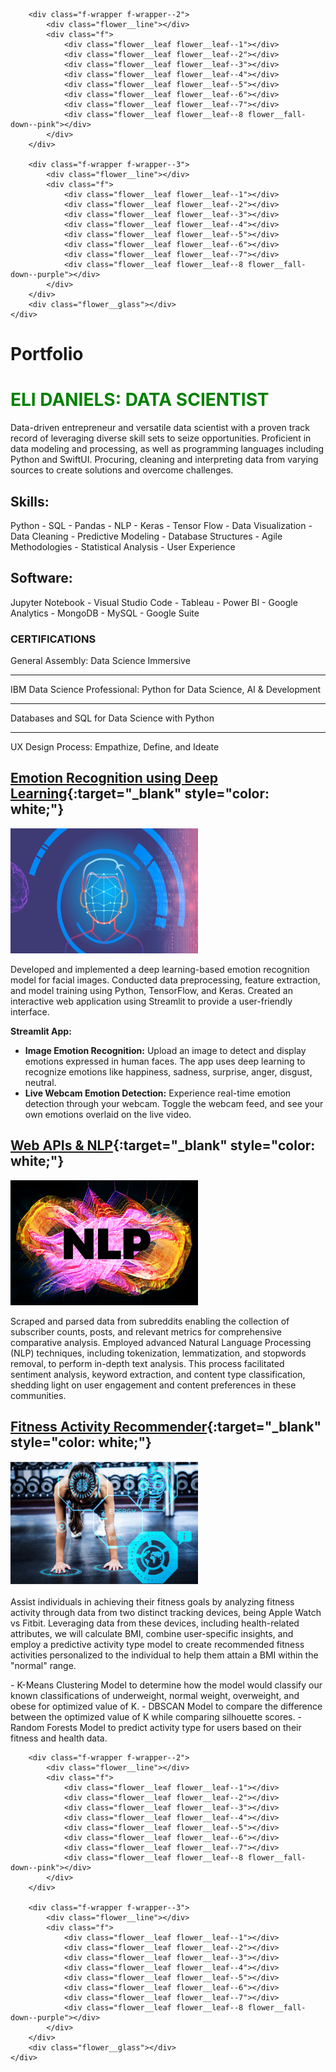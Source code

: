 <div class="flower">
        <div class="f-wrapper">
            <div class="flower__line"></div>
            <div class="f">
                <div class="flower__leaf flower__leaf--1"></div>
                <div class="flower__leaf flower__leaf--2"></div>
                <div class="flower__leaf flower__leaf--3"></div>
                <div class="flower__leaf flower__leaf--4"></div>
                <div class="flower__leaf flower__leaf--5"></div>
                <div class="flower__leaf flower__leaf--6"></div>
                <div class="flower__leaf flower__leaf--7"></div>
                <div class="flower__leaf flower__leaf--8 flower__fall-down--yellow"></div>
            </div>
        </div>

        <div class="f-wrapper f-wrapper--2">
            <div class="flower__line"></div>
            <div class="f">
                <div class="flower__leaf flower__leaf--1"></div>
                <div class="flower__leaf flower__leaf--2"></div>
                <div class="flower__leaf flower__leaf--3"></div>
                <div class="flower__leaf flower__leaf--4"></div>
                <div class="flower__leaf flower__leaf--5"></div>
                <div class="flower__leaf flower__leaf--6"></div>
                <div class="flower__leaf flower__leaf--7"></div>
                <div class="flower__leaf flower__leaf--8 flower__fall-down--pink"></div>
            </div>
        </div>

        <div class="f-wrapper f-wrapper--3">
            <div class="flower__line"></div>
            <div class="f">
                <div class="flower__leaf flower__leaf--1"></div>
                <div class="flower__leaf flower__leaf--2"></div>
                <div class="flower__leaf flower__leaf--3"></div>
                <div class="flower__leaf flower__leaf--4"></div>
                <div class="flower__leaf flower__leaf--5"></div>
                <div class="flower__leaf flower__leaf--6"></div>
                <div class="flower__leaf flower__leaf--7"></div>
                <div class="flower__leaf flower__leaf--8 flower__fall-down--purple"></div>
            </div>
        </div>
        <div class="flower__glass"></div>
    </div>

# Portfolio

<html>
<head>
<style>
.text {
  color: green;
  transition: color 0.3s ease;
}

.text:hover {
  color: red;
}
</style>
</head>
<body>

<h1 class="text">ELI DANIELS: DATA SCIENTIST</h1>

</body>
</html>

Data-driven entrepreneur and versatile data scientist with a proven track record of leveraging diverse skill sets to seize opportunities. Proficient in data modeling and processing, as well as programming languages including Python and SwiftUI. Procuring, cleaning and interpreting data from varying sources to create solutions and overcome challenges.
                  
## Skills:
Python - SQL - Pandas - NLP - Keras - Tensor Flow - Data Visualization - Data Cleaning - Predictive Modeling - Database Structures - Agile Methodologies - Statistical Analysis - User Experience 

## Software: 
Jupyter Notebook - Visual Studio Code - Tableau - Power BI - Google Analytics - MongoDB - MySQL - Google Suite 

### CERTIFICATIONS 
General Assembly: Data Science Immersive
- - - - 
IBM Data Science Professional: Python for Data Science, AI & Development
- - - -
Databases and SQL for Data Science with Python 
- - - -
UX Design Process: Empathize, Define, and Ideate 

## [Emotion Recognition using Deep Learning](https://github.com/elidaniels99/Emotion_Recognition){:target="_blank" style="color: white;"}
<div class="project">
  <div class="project-image">
    <img src="assets/Emotion-image.jpg" alt="Emotion Recognition" width="300" height="200">
  </div>
  <div class="project-description">
    <p>
      Developed and implemented a deep learning-based emotion recognition model for facial images. Conducted data preprocessing, feature extraction, and model training using Python, TensorFlow, and Keras. Created an interactive web application using Streamlit to provide a user-friendly interface.
    </p>
    <p><strong>Streamlit App:</strong></p>
    <ul>
      <li><strong>Image Emotion Recognition:</strong> Upload an image to detect and display emotions expressed in human faces. The app uses deep learning to recognize emotions like happiness, sadness, surprise, anger, disgust, neutral.</li>
      <li><strong>Live Webcam Emotion Detection:</strong> Experience real-time emotion detection through your webcam. Toggle the webcam feed, and see your own emotions overlaid on the live video.</li>
    </ul>
  </div>
</div>

## [Web APIs & NLP](https://github.com/elidaniels99/Web-APIs-NLP){:target="_blank" style="color: white;"}
<div class="project">
  <div class="project-image">
    <img src="assets/NLP.jpg" alt="Web APIs & NLP" width="300" height="200">
  </div>
  <div class="project-description">
    <p>
      Scraped and parsed data from subreddits enabling the collection of subscriber counts, posts, and relevant metrics for comprehensive comparative analysis. Employed advanced Natural Language Processing (NLP) techniques, including tokenization, lemmatization, and stopwords removal, to perform in-depth text analysis. This process facilitated sentiment analysis, keyword extraction, and content type classification, shedding light on user engagement and content preferences in these communities.
    </p>
  </div>
</div>

## [Fitness Activity Recommender](https://github.com/elidaniels99/FitnessActivityRecommender){:target="_blank" style="color: white;"}
<div class="project">
  <div class="project-image">
    <img src="assets/fitnessimage.png" alt="Fitness Activity Recommender" width="300" height="200">
  </div>
  <div class="project-description">
    <p>
      Assist individuals in achieving their fitness goals by analyzing fitness activity through data from two distinct tracking devices, being Apple Watch vs Fitbit. Leveraging data from these devices, including health-related attributes, we will calculate BMI, combine user-specific insights, and employ a predictive activity type model to create recommended fitness activities personalized to the individual to help them attain a BMI within the "normal" range.
    </p>
  </div>
</div>
- K-Means Clustering Model to determine how the model would classify our known classifications of underweight, normal weight, overweight, and obese for optimized value of K.
- DBSCAN Model to compare the difference between the optimized value of K while comparing silhouette scores.
- Random Forests Model to predict activity type for users based on their fitness and health data.
<div class="flower">
        <div class="f-wrapper">
            <div class="flower__line"></div>
            <div class="f">
                <div class="flower__leaf flower__leaf--1"></div>
                <div class="flower__leaf flower__leaf--2"></div>
                <div class="flower__leaf flower__leaf--3"></div>
                <div class="flower__leaf flower__leaf--4"></div>
                <div class="flower__leaf flower__leaf--5"></div>
                <div class="flower__leaf flower__leaf--6"></div>
                <div class="flower__leaf flower__leaf--7"></div>
                <div class="flower__leaf flower__leaf--8 flower__fall-down--yellow"></div>
            </div>
        </div>

        <div class="f-wrapper f-wrapper--2">
            <div class="flower__line"></div>
            <div class="f">
                <div class="flower__leaf flower__leaf--1"></div>
                <div class="flower__leaf flower__leaf--2"></div>
                <div class="flower__leaf flower__leaf--3"></div>
                <div class="flower__leaf flower__leaf--4"></div>
                <div class="flower__leaf flower__leaf--5"></div>
                <div class="flower__leaf flower__leaf--6"></div>
                <div class="flower__leaf flower__leaf--7"></div>
                <div class="flower__leaf flower__leaf--8 flower__fall-down--pink"></div>
            </div>
        </div>

        <div class="f-wrapper f-wrapper--3">
            <div class="flower__line"></div>
            <div class="f">
                <div class="flower__leaf flower__leaf--1"></div>
                <div class="flower__leaf flower__leaf--2"></div>
                <div class="flower__leaf flower__leaf--3"></div>
                <div class="flower__leaf flower__leaf--4"></div>
                <div class="flower__leaf flower__leaf--5"></div>
                <div class="flower__leaf flower__leaf--6"></div>
                <div class="flower__leaf flower__leaf--7"></div>
                <div class="flower__leaf flower__leaf--8 flower__fall-down--purple"></div>
            </div>
        </div>
        <div class="flower__glass"></div>
    </div>
